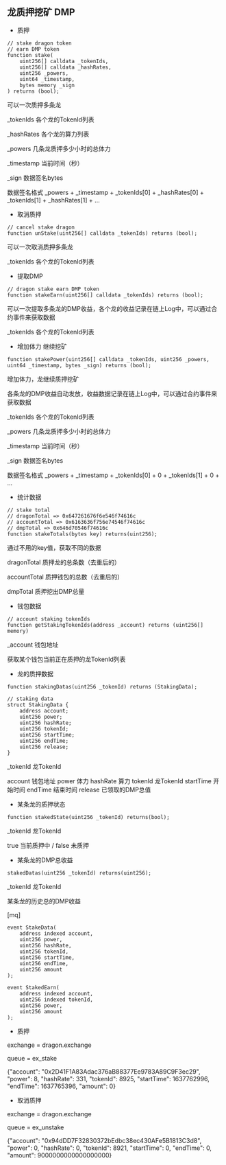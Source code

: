 
## 龙质押挖矿 DMP


* 质押

```
// stake dragon token
// earn DMP token
function stake(
    uint256[] calldata _tokenIds,
    uint256[] calldata _hashRates,
    uint256 _powers,
    uint64 _timestamp,
    bytes memory _sign
) returns (bool);
```

可以一次质押多条龙

_tokenIds 各个龙的TokenId列表

_hashRates 各个龙的算力列表

_powers 几条龙质押多少小时的总体力

_timestamp 当前时间（秒）

_sign 数据签名bytes

数据签名格式 _powers + _timestamp + _tokenIds[0] + _hashRates[0] + _tokenIds[1] + _hashRates[1] + ...



* 取消质押

```
// cancel stake dragon
function unStake(uint256[] calldata _tokenIds) returns (bool);
```

可以一次取消质押多条龙

_tokenIds 各个龙的TokenId列表


* 提取DMP

```
// dragon stake earn DMP token
function stakeEarn(uint256[] calldata _tokenIds) returns (bool);
```

可以一次提取多条龙的DMP收益，各个龙的收益记录在链上Log中，可以通过合约事件来获取数据

_tokenIds 各个龙的TokenId列表


* 增加体力 继续挖矿
```
function stakePower(uint256[] calldata _tokenIds, uint256 _powers, uint64 _timestamp, bytes _sign) returns (bool);
```

增加体力，龙继续质押挖矿

各条龙的DMP收益自动发放，收益数据记录在链上Log中，可以通过合约事件来获取数据

_tokenIds 各个龙的TokenId列表

_powers 几条龙质押多少小时的总体力

_timestamp 当前时间（秒）

_sign 数据签名bytes

数据签名格式 _powers + _timestamp + _tokenIds[0] + 0 + _tokenIds[1] + 0 + ...


* 统计数据

```
// stake total
// dragonTotal => 0x647261676f6e546f74616c
// accountTotal => 0x6163636f756e74546f74616c
// dmpTotal => 0x646d70546f74616c
function stakeTotals(bytes key) returns(uint256);
```

通过不用的key值，获取不同的数据

dragonTotal 质押龙的总条数（去重后的）

accountTotal 质押钱包的总数（去重后的）

dmpTotal 质押挖出DMP总量


* 钱包数据

```
// account staking tokenIds
function getStakingTokenIds(address _account) returns (uint256[] memory)
```

_account 钱包地址

获取某个钱包当前正在质押的龙TokenId列表


* 龙的质押数据

```
function stakingDatas(uint256 _tokenId) returns (StakingData);

// staking data
struct StakingData {
    address account;
    uint256 power;
    uint256 hashRate;
    uint256 tokenId;
    uint256 startTime;
    uint256 endTime;
    uint256 release;
}
```

_tokenId 龙TokenId

account 钱包地址
power 体力
hashRate 算力
tokenId 龙TokenId
startTime 开始时间
endTime 结束时间
release 已领取的DMP总值


* 某条龙的质押状态

```
function stakedState(uint256 _tokenId) returns(bool);
```
_tokenId 龙TokenId

true 当前质押中 / false 未质押


* 某条龙的DMP总收益

```
stakedDatas(uint256 _tokenId) returns(uint256);
```

_tokenId 龙TokenId

某条龙的历史总的DMP收益


[mq]

```
event StakeData(
    address indexed account,
    uint256 power,
    uint256 hashRate,
    uint256 tokenId,
    uint256 startTime,
    uint256 endTime,
    uint256 amount
);

event StakedEarn(
    address indexed account,
    uint256 indexed tokenId,
    uint256 power,
    uint256 amount
);
```

* 质押

exchange = dragon.exchange

queue = ex_stake

{"account": "0x2D41F1A83Adac376aB88377Ee9783A89C9F3ec29", "power": 8, "hashRate": 331, "tokenId": 8925, "startTime": 1637762996, "endTime": 1637765396, "amount": 0}


* 取消质押

exchange = dragon.exchange

queue = ex_unstake

{"account": "0x94dDD7F32830372bEdbc38ec430AFe5B1813C3d8", "power": 0, "hashRate": 0, "tokenId": 8921, "startTime": 0, "endTime": 0, "amount": 9000000000000000000}

